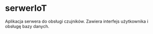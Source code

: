 # serwerIoT
Aplikacja serwera do obsługi czujników. Zawiera interfejs użytkownika i obsługę bazy danych.
